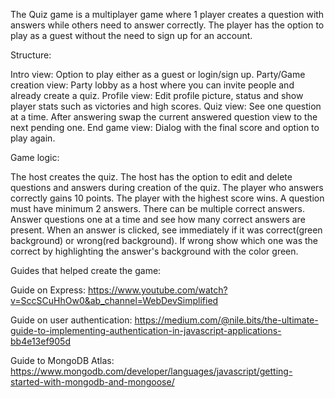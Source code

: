 The Quiz game is a multiplayer game where 1 player creates a question with answers while others need to answer correctly.
The player has the option to play as a guest without the need to sign up for an account.


Structure:

Intro view: Option to play either as a guest or login/sign up.
Party/Game creation view: Party lobby as a host where you can invite people and already create a quiz.
Profile view: Edit profile picture, status and show player stats such as victories and high scores.
Quiz view: See one question at a time. After answering swap the current answered question view to the next pending one.
End game view: Dialog with the final score and option to play again.


Game logic:

The host creates the quiz. 
The host has the option to edit and delete questions and answers during creation of the quiz.
The player who answers correctly gains 10 points.
The player with the highest score wins.
A question must have minimum 2 answers.
There can be multiple correct answers.
Answer questions one at a time and see how many correct answers are present. When an answer is clicked, see immediately if it was correct(green background) or wrong(red background). If wrong show which one was the correct by highlighting the answer's background with the color green.


Guides that helped create the game:

Guide on Express:
https://www.youtube.com/watch?v=SccSCuHhOw0&ab_channel=WebDevSimplified

Guide on user authentication:
https://medium.com/@nile.bits/the-ultimate-guide-to-implementing-authentication-in-javascript-applications-bb4e13ef905d

Guide to MongoDB Atlas:
https://www.mongodb.com/developer/languages/javascript/getting-started-with-mongodb-and-mongoose/
